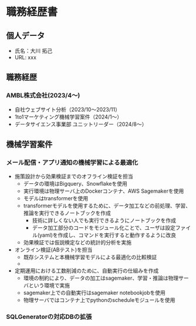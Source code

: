 # 職務経歴書

## 個人データ

  * 氏名：大川 拓己
  * URL: xxx

## 職務経歴

### AMBL株式会社(2023/4〜)

  * 自社ウェブサイト分析（2023/10〜2023/11）
  * 1to1マーケティング機械学習案件（2024/1〜）
  * データサイエンス事業部 ユニットリーダー（2024/8〜）

## 機械学習案件

### メール配信・アプリ通知の機械学習による最適化

  * 施策設計から効果検証までのオフライン検証を担当
  	* データの環境はBigquery、Snowflakeを使用
  	* 実行環境は物理サーバ上のDockerコンテナ、AWS Sagemakerを使用
  	* モデルはtransformerを使用
  	* transformerモデルを使用するために、データ加工などの前処理、学習、推論を実行できるノートブックを作成
  	  * 技術に詳しくない人でも実行できるようにノートブックを作成
  	  * データ加工部分のコードをモジュール化ことで、ユーザは設定ファイル(yaml)を作成し、コマンドを実行すると動作するように改良
  	* 効果検証では仮説検定などの統計的分析を実施
  * オンライン検証(ABテスト)を担当
    * 既存システムと本機械学習モデルによる最適化の比較検証
    * 
  * 定期運用における工数削減のために、自動実行の仕組みを作成
    * 環境の制約により、データの加工はsagemaker、学習・推論は物理サーバという環境で実施
    * sagemaker上での自動実行はsagemaker notebookjobを使用
    * 物理サーバではコンテナ上でpythonのscheduleモジュールを使用


### SQLGeneratorの対応DBの拡張
